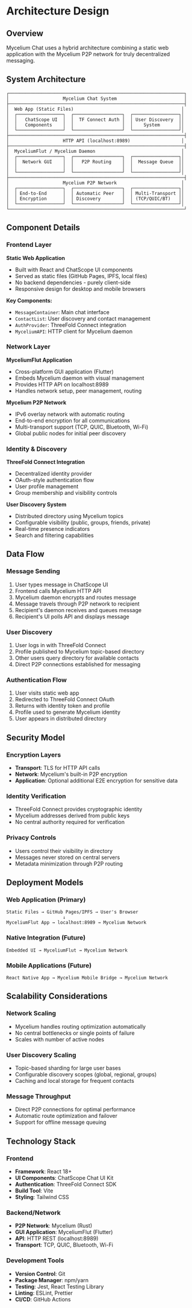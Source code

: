 # Architecture Design

## Overview

Mycelium Chat uses a hybrid architecture combining a static web application with the Mycelium P2P network for truly decentralized messaging.

## System Architecture

```
┌─────────────────────────────────────────────────────────────────┐
│                    Mycelium Chat System                         │
├─────────────────────────────────────────────────────────────────┤
│  Web App (Static Files)                                        │
│  ┌─────────────────┐  ┌──────────────────┐  ┌─────────────────┐│
│  │   ChatScope UI  │  │  TF Connect Auth │  │ User Discovery  ││
│  │   Components    │  │                  │  │    System       ││
│  └─────────────────┘  └──────────────────┘  └─────────────────┘│
├─────────────────────────────────────────────────────────────────┤
│                    HTTP API (localhost:8989)                   │
├─────────────────────────────────────────────────────────────────┤
│  MyceliumFlut / Mycelium Daemon                                │
│  ┌─────────────────┐  ┌──────────────────┐  ┌─────────────────┐│
│  │  Network GUI    │  │   P2P Routing    │  │  Message Queue  ││
│  │                 │  │                  │  │                 ││
│  └─────────────────┘  └──────────────────┘  └─────────────────┘│
├─────────────────────────────────────────────────────────────────┤
│                    Mycelium P2P Network                        │
│  ┌─────────────────┐  ┌──────────────────┐  ┌─────────────────┐│
│  │ End-to-End      │  │ Automatic Peer   │  │ Multi-Transport ││
│  │ Encryption      │  │ Discovery        │  │ (TCP/QUIC/BT)   ││
│  └─────────────────┘  └──────────────────┘  └─────────────────┘│
└─────────────────────────────────────────────────────────────────┘
```

## Component Details

### Frontend Layer

**Static Web Application**
- Built with React and ChatScope UI components
- Served as static files (GitHub Pages, IPFS, local files)
- No backend dependencies - purely client-side
- Responsive design for desktop and mobile browsers

**Key Components:**
- `MessageContainer`: Main chat interface
- `ContactList`: User discovery and contact management
- `AuthProvider`: ThreeFold Connect integration
- `MyceliumAPI`: HTTP client for Mycelium daemon

### Network Layer

**MyceliumFlut Application**
- Cross-platform GUI application (Flutter)
- Embeds Mycelium daemon with visual management
- Provides HTTP API on localhost:8989
- Handles network setup, peer management, routing

**Mycelium P2P Network**
- IPv6 overlay network with automatic routing
- End-to-end encryption for all communications
- Multi-transport support (TCP, QUIC, Bluetooth, Wi-Fi)
- Global public nodes for initial peer discovery

### Identity & Discovery

**ThreeFold Connect Integration**
- Decentralized identity provider
- OAuth-style authentication flow
- User profile management
- Group membership and visibility controls

**User Discovery System**
- Distributed directory using Mycelium topics
- Configurable visibility (public, groups, friends, private)
- Real-time presence indicators
- Search and filtering capabilities

## Data Flow

### Message Sending
1. User types message in ChatScope UI
2. Frontend calls Mycelium HTTP API
3. Mycelium daemon encrypts and routes message
4. Message travels through P2P network to recipient
5. Recipient's daemon receives and queues message
6. Recipient's UI polls API and displays message

### User Discovery
1. User logs in with ThreeFold Connect
2. Profile published to Mycelium topic-based directory
3. Other users query directory for available contacts
4. Direct P2P connections established for messaging

### Authentication Flow
1. User visits static web app
2. Redirected to ThreeFold Connect OAuth
3. Returns with identity token and profile
4. Profile used to generate Mycelium identity
5. User appears in distributed directory

## Security Model

### Encryption Layers
- **Transport**: TLS for HTTP API calls
- **Network**: Mycelium's built-in P2P encryption
- **Application**: Optional additional E2E encryption for sensitive data

### Identity Verification
- ThreeFold Connect provides cryptographic identity
- Mycelium addresses derived from public keys
- No central authority required for verification

### Privacy Controls
- Users control their visibility in directory
- Messages never stored on central servers
- Metadata minimization through P2P routing

## Deployment Models

### Web Application (Primary)
```
Static Files → GitHub Pages/IPFS → User's Browser
                     ↓
MyceliumFlut App → localhost:8989 → Mycelium Network
```

### Native Integration (Future)
```
Embedded UI → MyceliumFlut → Mycelium Network
```

### Mobile Applications (Future)
```
React Native App → Mycelium Mobile Bridge → Mycelium Network
```

## Scalability Considerations

### Network Scaling
- Mycelium handles routing optimization automatically
- No central bottlenecks or single points of failure
- Scales with number of active nodes

### User Discovery Scaling
- Topic-based sharding for large user bases
- Configurable discovery scopes (global, regional, groups)
- Caching and local storage for frequent contacts

### Message Throughput
- Direct P2P connections for optimal performance
- Automatic route optimization and failover
- Support for offline message queuing

## Technology Stack

### Frontend
- **Framework**: React 18+
- **UI Components**: ChatScope Chat UI Kit
- **Authentication**: ThreeFold Connect SDK
- **Build Tool**: Vite
- **Styling**: Tailwind CSS

### Backend/Network
- **P2P Network**: Mycelium (Rust)
- **GUI Application**: MyceliumFlut (Flutter)
- **API**: HTTP REST (localhost:8989)
- **Transport**: TCP, QUIC, Bluetooth, Wi-Fi

### Development Tools
- **Version Control**: Git
- **Package Manager**: npm/yarn
- **Testing**: Jest, React Testing Library
- **Linting**: ESLint, Prettier
- **CI/CD**: GitHub Actions
